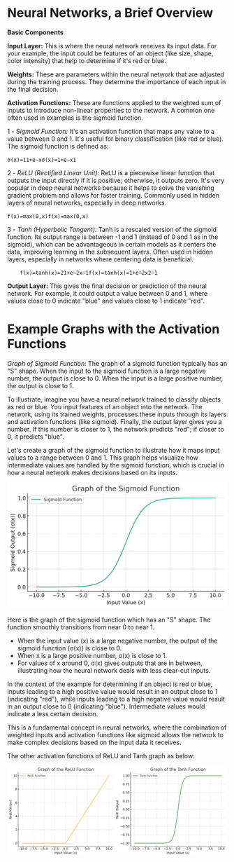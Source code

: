 # Neural Networks, a Brief Overview

**Basic Components**

**Input Layer:** This is where the neural network receives its input data. For your example, the input could be features of an object (like size, shape, color intensity) that help to determine if it's red or blue.

**Weights:** These are parameters within the neural network that are adjusted during the training process. They determine the importance of each input in the final decision.

**Activation Functions:** These are functions applied to the weighted sum of inputs to introduce non-linear properties to the network. A common one often used in examples is the sigmoid function.

1 -
_Sigmoid Function:_ It's an activation function that maps any value to a value between 0 and 1. It's useful for binary classification (like red or blue). The sigmoid function is defined as:

    σ(x)=11+e−xσ(x)=1+e−x1​

2 -
_ReLU (Rectified Linear Unit):_ ReLU is a piecewise linear function that outputs the input directly if it is positive; otherwise, it outputs zero. It's very popular in deep neural networks because it helps to solve the vanishing gradient problem and allows for faster training. Commonly used in hidden layers of neural networks, especially in deep networks.

    f(x)=max⁡(0,x)f(x)=max(0,x)

3 -
_Tanh (Hyperbolic Tangent):_ Tanh is a rescaled version of the sigmoid function. Its output range is between -1 and 1 (instead of 0 and 1 as in the sigmoid), which can be advantageous in certain models as it centers the data, improving learning in the subsequent layers. Often used in hidden layers, especially in networks where centering data is beneficial.

        f(x)=tanh⁡(x)=21+e−2x−1f(x)=tanh(x)=1+e−2x2​−1

**Output Layer:** This gives the final decision or prediction of the neural network. For example, it could output a value between 0 and 1, where values close to 0 indicate "blue" and values close to 1 indicate "red".

# Example Graphs with the Activation Functions

_Graph of Sigmoid Function:_ The graph of a sigmoid function typically has an "S" shape. When the input to the sigmoid function is a large negative number, the output is close to 0. When the input is a large positive number, the output is close to 1.

To illustrate, imagine you have a neural network trained to classify objects as red or blue. You input features of an object into the network. The network, using its trained weights, processes these inputs through its layers and activation functions (like sigmoid). Finally, the output layer gives you a number. If this number is closer to 1, the network predicts "red"; if closer to 0, it predicts "blue".

Let's create a graph of the sigmoid function to illustrate how it maps input values to a range between 0 and 1. This graph helps visualize how intermediate values are handled by the sigmoid function, which is crucial in how a neural network makes decisions based on its inputs.

![Sigmoid Graph Image](./sigmoid.png)

Here is the graph of the sigmoid function which has an "S" shape. The function smoothly transitions from near 0 to near 1.

- When the input value (x) is a large negative number, the output of the sigmoid function (σ(x)) is close to 0.
- When x is a large positive number, σ(x) is close to 1.
- For values of x around 0, σ(x) gives outputs that are in between, illustrating how the neural network deals with less clear-cut inputs.

In the context of the example for determining if an object is red or blue, inputs leading to a high positive value would result in an output close to 1 (indicating "red"), while inputs leading to a high negative value would result in an output close to 0 (indicating "blue"). Intermediate values would indicate a less certain decision.

This is a fundamental concept in neural networks, where the combination of weighted inputs and activation functions like sigmoid allows the network to make complex decisions based on the input data it receives.

The other activation functions of ReLU and Tanh graph as below:

![ReLU and Tanh Graph Image](./ReLU_Tanh.png)
